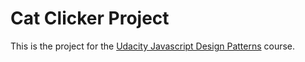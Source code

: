 # Cat Clicker Project

This is the project for the [Udacity Javascript Design Patterns](https://eu.udacity.com/course/javascript-design-patterns--ud989) course.

